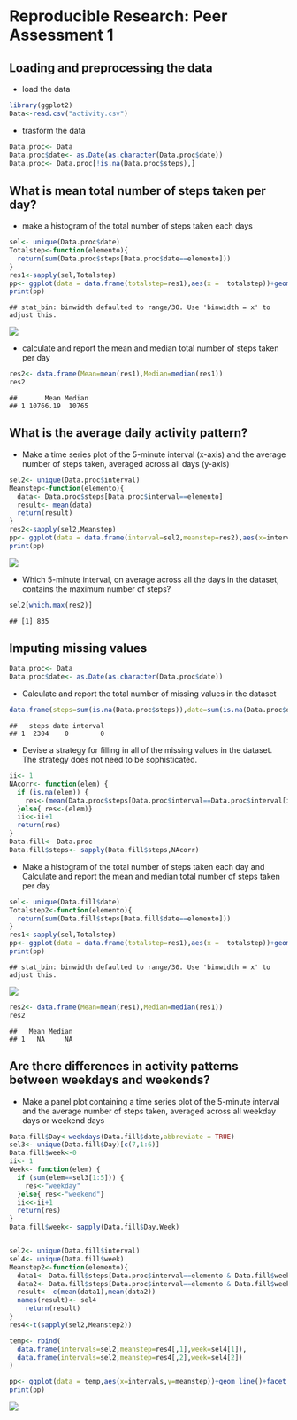 # Reproducible Research: Peer Assessment 1


## Loading and preprocessing the data

+ load the data

```r
library(ggplot2)
Data<-read.csv("activity.csv")
```

+ trasform the data

```r
Data.proc<- Data
Data.proc$date<- as.Date(as.character(Data.proc$date))
Data.proc<- Data.proc[!is.na(Data.proc$steps),]
```


## What is mean total number of steps taken per day?

+ make a histogram of the total number of steps taken each days

```r
sel<- unique(Data.proc$date)
Totalstep<-function(elemento){
  return(sum(Data.proc$steps[Data.proc$date==elemento]))
}
res1<-sapply(sel,Totalstep)
pp<- ggplot(data = data.frame(totalstep=res1),aes(x =  totalstep))+geom_histogram(colour=3)
print(pp)
```

```
## stat_bin: binwidth defaulted to range/30. Use 'binwidth = x' to adjust this.
```

![](PA1_template_files/figure-html/unnamed-chunk-3-1.png) 

+ calculate and report the mean and median total number of steps taken per day

```r
res2<- data.frame(Mean=mean(res1),Median=median(res1))
res2
```

```
##       Mean Median
## 1 10766.19  10765
```



## What is the average daily activity pattern?

+ Make a time series plot of the 5-minute interval (x-axis) and the average number of steps taken, averaged across all days (y-axis)

```r
sel2<- unique(Data.proc$interval)
Meanstep<-function(elemento){
  data<- Data.proc$steps[Data.proc$interval==elemento]
  result<- mean(data)
  return(result) 
}
res2<-sapply(sel2,Meanstep)
pp<- ggplot(data = data.frame(interval=sel2,meanstep=res2),aes(x=interval,y=meanstep))+geom_line()
print(pp)
```

![](PA1_template_files/figure-html/unnamed-chunk-5-1.png) 

+ Which 5-minute interval, on average across all the days in the dataset, contains the maximum number of steps?


```r
sel2[which.max(res2)]
```

```
## [1] 835
```

## Imputing missing values


```r
Data.proc<- Data
Data.proc$date<- as.Date(as.character(Data.proc$date))
```


+ Calculate and report the total number of missing values in the dataset

```r
data.frame(steps=sum(is.na(Data.proc$steps)),date=sum(is.na(Data.proc$date)),interval=sum(is.na(Data.proc$interval)))
```

```
##   steps date interval
## 1  2304    0        0
```

+ Devise a strategy for filling in all of the missing values in the dataset. The strategy does not need to be sophisticated.

```r
ii<- 1
NAcorr<- function(elem) {
  if (is.na(elem)) {
    res<-(mean(Data.proc$steps[Data.proc$interval==Data.proc$interval[ii]],na.rm = TRUE))
  }else{ res<-(elem)}
  ii<<-ii+1
  return(res)
}
Data.fill<- Data.proc
Data.fill$steps<- sapply(Data.fill$steps,NAcorr)
```

+ Make a histogram of the total number of steps taken each day and Calculate and report the mean and median total number of steps taken per day

```r
sel<- unique(Data.fill$date)
Totalstep2<-function(elemento){
  return(sum(Data.fill$steps[Data.fill$date==elemento]))
}
res1<-sapply(sel,Totalstep)
pp<- ggplot(data = data.frame(totalstep=res1),aes(x =  totalstep))+geom_histogram(colour=3)
print(pp)
```

```
## stat_bin: binwidth defaulted to range/30. Use 'binwidth = x' to adjust this.
```

![](PA1_template_files/figure-html/unnamed-chunk-10-1.png) 

```r
res2<- data.frame(Mean=mean(res1),Median=median(res1))
res2
```

```
##   Mean Median
## 1   NA     NA
```


## Are there differences in activity patterns between weekdays and weekends?

+ Make a panel plot containing a time series plot of the 5-minute interval and the average number of steps taken, averaged across all weekday days or weekend days 

```r
Data.fill$Day<-weekdays(Data.fill$date,abbreviate = TRUE)
sel3<- unique(Data.fill$Day)[c(7,1:6)]
Data.fill$week<-0
ii<- 1
Week<- function(elem) {
  if (sum(elem==sel3[1:5])) {
    res<-"weekday"
  }else{ res<-"weekend"}
  ii<<-ii+1
  return(res)
}
Data.fill$week<- sapply(Data.fill$Day,Week)


sel2<- unique(Data.fill$interval)
sel4<- unique(Data.fill$week)
Meanstep2<-function(elemento){
  data1<- Data.fill$steps[Data.proc$interval==elemento & Data.fill$week==sel4[1]]
  data2<- Data.fill$steps[Data.proc$interval==elemento & Data.fill$week==sel4[2]]
  result<- c(mean(data1),mean(data2))
  names(result)<- sel4
    return(result) 
}
res4<-t(sapply(sel2,Meanstep2))

temp<- rbind(
  data.frame(intervals=sel2,meanstep=res4[,1],week=sel4[1]),
  data.frame(intervals=sel2,meanstep=res4[,2],week=sel4[2])
)

pp<- ggplot(data = temp,aes(x=intervals,y=meanstep))+geom_line()+facet_grid(week~.)
print(pp)
```

![](PA1_template_files/figure-html/unnamed-chunk-11-1.png) 
